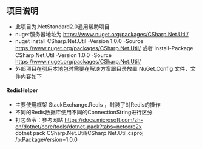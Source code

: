 ﻿## 项目说明
* 此项目为.NetStandard2.0通用帮助项目
* nuget服务器地址为 https://www.nuget.org/packages/CSharp.Net.Util/	
* nuget install CSharp.Net.Util -Version 1.0.0 -Source https://www.nuget.org/packages/CSharp.Net.Util/ 或者  Install-Package CSharp.Net.Util -Version 1.0.0 -Source https://www.nuget.org/packages/CSharp.Net.Util/
* 外部项目在引用本地包时需要在解决方案跟目录放置 NuGet.Config 文件，文件内容如下
	<?xml version="1.0" encoding="utf-8"?>
	<configuration>
		<packageSources>
			<clear />
			<add key="Local" value="http://本地服务器地址" />
			<add key="NuGet.org" value="https://api.nuget.org/v3/index.json" />
		</packageSources>
	</configuration>

#### RedisHelper   
* 主要使用框架 StackExchange.Redis ，封装了对Redis的操作   
* 不同的Redis数据库使用不同的ConnectionString进行区分    
* 打包命令：参考网站 <https://docs.microsoft.com/zh-cn/dotnet/core/tools/dotnet-pack?tabs=netcore2x>   
dotnet pack CSharp.Net.Util/CSharp.Net.Util.csproj /p:PackageVersion=1.0.0

#### 
